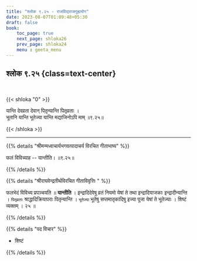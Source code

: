 ```yaml
---
title: "श्लोक ९.२५ - राजविद्यराजगुह्ययोग"
date: 2023-08-07T01:09:48+05:30
draft: false
book:
    toc_page: true
    next_page: shloka26
    prev_page: shloka24
    menu : geeta_menu
---
```




## श्लोक ९.२५ {class=text-center}

<br/>

{{< shloka  "0"  >}}

यान्ति देवव्रता देवान् पितृ़न्यान्ति पितृव्रताः ।   
भूतानि यान्ति भूतेज्या यान्ति मद्याजिनोऽपि माम् ॥९.२५॥

{{< /shloka >}}

---


{{% details "श्रीमन्मध्वाचार्यभगवत्पादाचर्य विरचित  गीताभाष्य" %}}

फलं विविच्याह -- यान्तीति। ॥९.२५॥

{{% /details %}}



{{% details "श्रीराघवेन्द्रतीर्थविरचित गीताविवृत्तिः " %}}

फलभेदं विविच्य प्रपञ्चयति ॥
**यान्तीति** । इन्द्रादिदेवेषु व्रतं नियमो
येषां ते तथा इन्द्रादियाजकाः इन्द्रादीन्यान्ति । 
`पितृव्रताः` श्राद्धादिक्रियापराः पितृन्यान्ति । 
`भूतेज्या` भूतेषु सप्तमातृकादिषु इज्या पूजा येषां ते 
भूतेज्याः । शिष्टं व्यक्तम्‌ । २५ ॥

{{% /details %}}



{{% details "पद विचार" %}}

- शिष्टं 

{{% /details %}}
